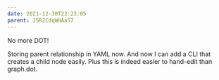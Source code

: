 ```yaml
---
date: 2021-12-30T22:23:05
parent: JSR2CdqWHAaS7
---
```


No more DOT!

Storing parent relationship in YAML now. And now I can add a CLI that creates a child node easily. Plus this is indeed easier to hand-edit than graph.dot.
